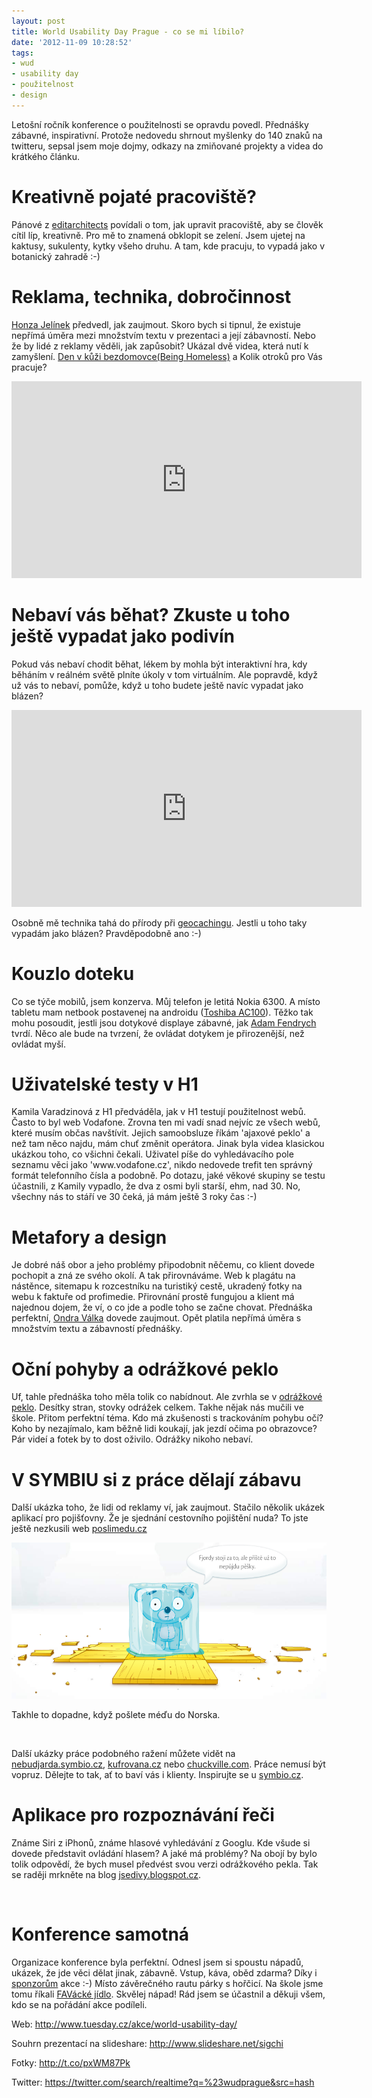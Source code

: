 ```yaml
---
layout: post
title: World Usability Day Prague - co se mi líbilo?
date: '2012-11-09 10:28:52'
tags:
- wud
- usability day
- použitelnost
- design
---
```

Letošní ročník konference o použitelnosti se opravdu povedl. Přednášky zábavné, inspirativní. Protože nedovedu shrnout myšlenky do 140 znaků na twitteru, sepsal jsem moje dojmy, odkazy na zmiňované projekty a videa do krátkého článku.

<h1>Kreativně pojaté pracoviště?</h1>
<p>Pánové z <a href="http://editarchitects.com/">editarchitects</a> povídali o tom, jak upravit pracoviště, aby se člověk cítil líp, kreativně. Pro mě to znamená obklopit se zelení. Jsem ujetej na kaktusy, sukulenty, kytky všeho druhu. A tam, kde pracuju, to vypadá jako v botanický zahradě :-)</p>
<h1>Reklama, technika, dobročinnost</h1>
<p><a href="https://twitter.com/kalimevole">Honza Jelínek</a> předvedl, jak zaujmout. Skoro bych si tipnul, že existuje nepřímá úměra mezi množstvím textu v prezentaci a její zábavností. Nebo že by lidé z reklamy věděli, jak zapůsobit? Ukázal dvě videa, která nutí k zamyšlení. <a href="http://www.youtube.com/watch?v=9KfZ2HlaeT0">Den v kůži bezdomovce(Being Homeless)</a> a Kolik otroků pro Vás pracuje? </p>
<p><iframe src="http://www.youtube.com/embed/ekfBEudw48w" frameborder="0" width="560" height="315"></iframe></p>
<h1>Nebaví vás běhat? Zkuste u toho ještě vypadat jako podivín</h1>
<p>Pokud vás nebaví chodit běhat, lékem by mohla být interaktivní hra, kdy běháním v reálném světě plníte úkoly v tom virtuálním. Ale popravdě, když už vás to nebaví, pomůže, když u toho budete ještě navíc vypadat jako blázen? </p>
<p><iframe src="http://www.youtube.com/embed/l1dSkAJ0eMM" frameborder="0" width="560" height="315"></iframe></p>
<p>Osobně mě technika tahá do přírody při <a href="https://www.geocaching.com/">geocachingu</a>. Jestli u toho taky vypadám jako blázen? Pravděpodobně ano :-)</p>
<h1>Kouzlo doteku</h1>
<p>Co se týče mobilů, jsem konzerva. Můj telefon je letitá Nokia 6300. A místo tabletu mam netbook postavenej na androidu (<a href="http://pctuning.tyden.cz/hardware/notebooky-pda/20890-toshiba-ac100-androidovy-netbook-za-fantastickou-cenu">Toshiba AC100</a>). Těžko tak mohu posoudit, jestli jsou dotykové displaye zábavné, jak <a href="https://twitter.com/adlo">Adam Fendrych</a> tvrdí. Něco ale bude na tvrzení, že ovládat dotykem je přirozenější, než ovládat myší.</p>
<h1>Uživatelské testy v H1</h1>
<p>Kamila Varadzinová z H1 předváděla, jak v H1 testují použitelnost webů. Často to byl web Vodafone. Zrovna ten mi vadí snad nejvíc ze všech webů, které musím občas navštívit. Jejich samoobsluze říkám 'ajaxové peklo' a než tam něco najdu, mám chuť změnit operátora. Jinak byla videa klasickou ukázkou toho, co všichni čekali. Uživatel píše do vyhledávacího pole seznamu věci jako 'www.vodafone.cz', nikdo nedovede trefit ten správný formát telefonního čísla a podobně. Po dotazu, jaké věkové skupiny se testu účastnili, z Kamily vypadlo, že dva z osmi byli starší, ehm, nad 30. No, všechny nás to stáří ve 30 čeká, já mám ještě 3 roky čas :-)</p>
<h1>Metafory a design</h1>
<p>Je dobré náš obor a jeho problémy připodobnit něčemu, co klient dovede pochopit a zná ze svého okolí. A tak přirovnáváme. Web k plagátu na nástěnce, sitemapu k rozcestníku na turistiký cestě, ukradený fotky na webu k faktuře od profimedie. Přirovnání prostě fungujou a klient má najednou dojem, že ví, o co jde a podle toho se začne chovat. Přednáška perfektní, <a href="https://twitter.com/ondrejvalka">Ondra Válka</a> dovede zaujmout. Opět platila nepřímá úměra s množstvím textu a zábavností přednášky. </p>
<h1>Oční pohyby a odrážkové peklo</h1>
<p>Uf, tahle přednáška toho měla tolik co nabídnout. Ale zvrhla se v <a href="https://twitter.com/OndrejMirtes/status/266499101800148992">odrážkové peklo</a>. Desítky stran, stovky odrážek celkem. Takhe nějak nás mučili ve škole. Přitom perfektní téma. Kdo má zkušenosti s trackováním pohybu očí? Koho by nezajímalo, kam běžně lidi koukají, jak jezdí očima po obrazovce? Pár videí a fotek by to dost oživilo. Odrážky nikoho nebaví. </p>
<h1>V SYMBIU si z práce dělají zábavu</h1>
<p>Další ukázka toho, že lidi od reklamy ví, jak zaujmout. Stačilo několik ukázek aplikací pro pojišťovny. Že je sjednání cestovního pojištění nuda? To jste ještě nezkusili web <a href="http://www.poslimedu.cz/">poslimedu.cz</a></p>
<p><img src="/images/157.png" alt="Poslimedu.cz" width="546" height="250" /></p>
<p>Takhle to dopadne, když pošlete méďu do Norska.</p>
<p> </p>
<p>Další ukázky práce podobného ražení můžete vidět na <a href="http://nebudjarda.symbio.cz/">nebudjarda.symbio.cz</a>, <a href="http://www.kufrovana.cz/">kufrovana.cz</a> nebo <a href="http://www.chuckville.com/">chuckville.com</a>. Práce nemusí být vopruz. Dělejte to tak, ať to baví vás i klienty. Inspirujte se u <a href="http://www.symbio.cz/">symbio.cz</a>.</p>
<h1>Aplikace pro rozpoznávání řeči</h1>
<p>Známe Siri z iPhonů, známe hlasové vyhledávání z Googlu. Kde všude si dovede představit ovládání hlasem? A jaké má problémy? Na obojí by bylo tolik odpovědí, že bych musel předvést svou verzi odrážkového pekla. Tak se raději mrkněte na blog <a href="http://jsedivy.blogspot.cz/">jsedivy.blogspot.cz</a>.</p>
<p> </p>
<h1>Konference samotná</h1>
<p>Organizace konference byla perfektní. Odnesl jsem si spoustu nápadů, ukázek, že jde věci dělat jinak, zábavně. Vstup, káva, oběd zdarma? Díky i <a href="http://www.tuesday.cz/akce/world-usability-day/partneri/">sponzorům</a> akce :-) Místo závěrečného rautu párky s hořčicí. Na škole jsme tomu říkali <a href="https://www.google.cz/search?q=fav%C3%A1ck%C3%A9+j%C3%ADdlo">FAVácké jídlo</a>. Skvělej nápad! Rád jsem se účastnil a děkuji všem, kdo se na pořádání akce podíleli. </p>
<p>Web: <a href="http://www.tuesday.cz/akce/world-usability-day/">http://www.tuesday.cz/akce/world-usability-day/</a></p>
<p>Souhrn prezentací na slideshare: <a href="http://www.slideshare.net/sigchi">http://www.slideshare.net/sigchi</a></p>
<p>Fotky: <a href="http://t.co/pxWM87Pk">http://t.co/pxWM87Pk</a></p>
<p>Twitter: <a href="https://twitter.com/search/realtime?q=%23wudprague&amp;src=hash">https://twitter.com/search/realtime?q=%23wudprague&amp;src=hash</a></p>
